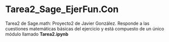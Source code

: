# Tarea2_Sage_EjerFun.Con
Tarea2 de Sage.math: Proyecto2 de Javier González. Responde a las cuestiones matemáticas básicas del ejercicio y está compuesto de un único módulo llamado **Tarea2.ipynb**

